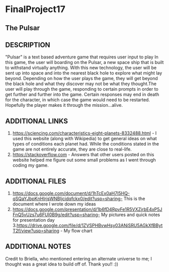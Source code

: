 # FinalProject17

## The Pulsar

## DESCRIPTION

"Pulsar" is a text based adventure game that requires user input to play
In this game, the user will boarding on the Pulsar, a new space ship that is built to withstand virtually anything.
With this new technology, the user will be sent up into space and into the nearest black hole to explore what might lay beyond.
Depending on how the user plays the game, they will get beyond the black hole and what they discover may not be what they 
thought.The user will play through the game, responding to certain prompts in order to get further and further into the game. Certain
responses may end in death for the character, in which case the game would need to be restarted. Hopefully the player makes it through
the mission...alive.

## ADDITIONAL LINKS
1. https://sciencing.com/characteristics-eight-planets-8332488.html - I used this website (along with Wikipedia) to get general ideas on what types of conditions each planet had. While the conditions stated in the game are not entirely accurate, they are close to real-life. 
2. https://stackoverflow.com - Answers that other users posted on this website helped me figure out some small problems as I went through coding my game.

## ADDITIONAL FILES
1. https://docs.google.com/document/d/1hTcEx0aH7I5HQ-qSQaYJbpKnHIrjsWNBIjcidqfckx0/edit?usp=sharing- This is the document where I wrote down my ideas
2. https://docs.google.com/presentation/d/1b6fD4RpvFe1R5VXZjrbE4xP5JFnQ5vUzs7u6FUI0B9g/edit?usp=sharing- My pictures and quick notes for presentation day
3.https://drive.google.com/file/d/1ZVSPHBvwHsy03ANiSRU5AGkXfBBytT2f/view?usp=sharing - My flow chart

## ADDITIONAL NOTES
Credit to Briella, who mentioned entering an alternate universe to me; I thought was a great idea to build off of. Thank you!! :))

